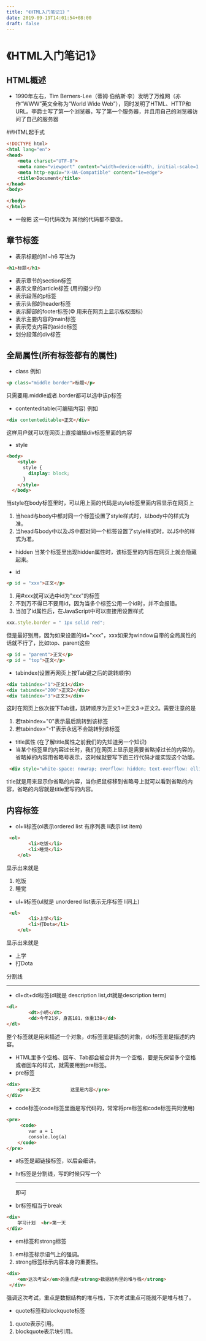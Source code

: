 ```yaml
---
title: "《HTML入门笔记1》"
date: 2019-09-19T14:01:54+08:00
draft: false
---
```


# 《HTML入门笔记1》

## HTML概述
* 1990年左右，Tim Berners-Lee（蒂姆·伯纳斯·李）发明了万维网（亦作“WWW”英文全称为“World Wide Web”），同时发明了HTML、HTTP和URL。李爵士写了第一个浏览器，写了第一个服务器，并且用自己的浏览器访问了自己的服务器
  
##HTML起手式
```HTML
<!DOCTYPE html>
<html lang="en">
<head>
    <meta charset="UTF-8">
    <meta name="viewport" content="width=device-width, initial-scale=1.0">
    <meta http-equiv="X-UA-Compatible" content="ie=edge">
    <title>Document</title>
</head>
<body>
    
</body>
</html>
```
* 一般把    <html lang="en">这一句代码改为    <html lang="zh-CN">其他的代码都不要改。

## 章节标签
* 表示标题的h1~h6
写法为
```HTML
<h1>标题</h1>
```
* 表示章节的section标签
* 表示文章的article标签 (用的挺少的)
* 表示段落的p标签
* 表示头部的header标签
* 表示脚部的footer标签(&copy; 用来在网页上显示版权图标)
* 表示主要内容的main标签
* 表示旁支内容的aside标签
* 划分段落的div标签

## 全局属性(所有标签都有的属性)
* class
例如 
```HTML
<p class="middle border">标题</p>
```
只需要用.middle或者.border都可以选中该p标签

* contenteditable(可编辑内容)
例如
```HTML
<div contenteditable>正文</div>
```
这样用户就可以在网页上直接编辑div标签里面的内容

* style
```HTML
<body>
    <style>
      style {
        display: block;
      }
    </style>
  </body>
```
当style在body标签里时，可以用上面的代码是style标签里面内容显示在网页上
1. 当head与body中都对同一个标签设置了style样式时，以body中的样式为准。
2. 当head与body中以及JS中都对同一个标签设置了style样式时，以JS中的样式为准。


* hidden 
当某个标签里出现hidden属性时，该标签里的内容在网页上就会隐藏起来。

* id
```HTML
<p id = "xxx">正文</p>
```
1.  用#xxx就可以选中id为"xxx"的标签
2.  不到万不得已不要用id，因为当多个标签公用一个id时，并不会报错。
3.  当加了id属性后，在JavaScript中可以直接用设置样式
```JavaScript
xxx.style.border = " 1px solid red";
```
但是最好别用，因为如果设置的id="xxx"，xxx如果为window自带的全局属性的话就不行了，比如top、parent这些
```HTML
<p id = "parent">正文</p>
<p id = "top">正文</p>
```
* tabindex(设置再网页上按Tab键之后的跳转顺序)
```HTML
<div tabindex="1">正文1</div>
<div tabindex="200">正文2</div>
<div tabindex="3">正文3</div>
```
这时在网页上依次按下Tab键，跳转顺序为正文1→正文3→正文2。需要注意的是
1. 若tabindex="0"表示最后跳转到该标签
2. 若tabindex="-1"表示永远不会跳转到该标签

* title属性
(在了解title属性之前我们的先知道另一个知识)
* 当某个标签里的内容过长时，我们在网页上显示是需要省略掉过长的内容的，省略掉的内容用省略号表示，这时候就要写下面三行代码才能实现这个功能。
```HTML
 <div style="white-space: nowrap; overflow: hidden; text-overflow: ellipsis;" title="完整的内容在这里显示">超长的内容超长的内容超长的内容超长的内容超长的内容超长的内容超长的内容</div>
```
title就是用来显示你省略的内容，当你把鼠标移到省略号上就可以看到省略的内容，省略的内容就是title里写的内容。

## 内容标签
* ol+li标签(ol表示ordered list 有序列表 li表示list item)
```HTML
 <ol>
        <li>吃饭</li>
        <li>睡觉</li>
    </ol>
```
显示出来就是
1. 吃饭
2. 睡觉

* ul+li标签(ul就是 unordered list表示无序标签 li同上)
```HTML
 <ul>
        <li>上学</li>
        <li>打Dota</li>
    </ul>
```
显示出来就是
* 上学
* 打Dota

分割线<hr>
* dl+dt+dd标签(dl就是 description list,dt就是description term)
```HTML
<dl>
        <dt>小明</dt>
        <dd>今年21岁，身高181，体重138</dd>
</dl>
```
整个标签就是用来描述一个对象，dt标签里是描述的对象，dd标签里是描述的内容。

* HTML里多个空格、回车、Tab都会被合并为一个空格，要是先保留多个空格或者回车的样式，就需要用到pre标签。
* pre标签
```HTML
<div>
    <pre>正文           这里是内容</pre> 
</div>
```

* code标签(code标签里面是写代码的，常常将pre标签和code标签共同使用)
```HTML
<pre>
     <code>
        var a = 1
        console.log(a)
    </code>
</pre>
```

* a标签是超链接标签，以后会细讲。

* hr标签是分割线，写的时候只写一个<hr>即可

* br标签相当于break
```HTML
<div>
    学习计划  <br>第一天
</div>
```

* em标签和strong标签
1. em标签标示语气上的强调。
2. strong标签标示内容本身的重要性。
```HTML
<div>
    <em>这次考试</em>的重点是<strong>数据结构里的堆与栈</strong>
 </div>
```
强调这次考试，重点是数据结构的堆与栈，下次考试重点可能就不是堆与栈了。

* quote标签和blockquote标签
1. quote表示引用。
2. blockquote表示块引用。
